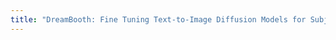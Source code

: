 ```yaml
---
title: "DreamBooth: Fine Tuning Text-to-Image Diffusion Models for Subject-Driven Generation."
---
```

